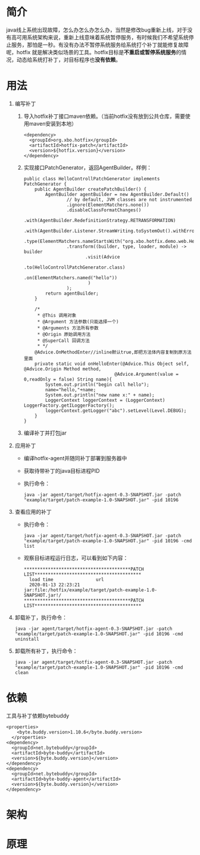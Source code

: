 # 简介
java线上系统出现故障，怎么办怎么办怎么办，当然是修改bug重新上线，对于没有高可用系统架构来说，重新上线意味着系统暂停服务，有时候我们不希望系统停止服务，那怕是一秒。有没有办法不暂停系统服务给系统打个补丁就能修复故障呢，hotfix 就是解决类似场景的工具。hotfix目标是**不重启或暂停系统服务**的情况，动态给系统打补丁，对目标程序也**没有依赖**。

# 用法

1. 编写补丁

   1. 导入hotfix补丁接口maven依赖。（当前hotfix没有放到公共仓库，需要使用maven安装到本地）

      ```
      <dependency>
        <groupId>org.xbo.hotfix</groupId>
        <artifactId>hotfix-patch</artifactId>
        <version>${hotfix.version}</version>
      </dependency>
      ```

   2. 实现接口PatchGenerator，返回AgentBuilder。样例：

      ```
      public class HelloControllPatchGenerator implements PatchGenerator {
          public AgentBuilder createPatchBuilder() {
              AgentBuilder agentBuilder = new AgentBuilder.Default()
                      // by default, JVM classes are not instrumented
                      .ignore(ElementMatchers.none())
                      .disableClassFormatChanges()
                      .with(AgentBuilder.RedefinitionStrategy.RETRANSFORMATION)
                      .with(AgentBuilder.Listener.StreamWriting.toSystemOut().withErrorsOnly())
                      .type(ElementMatchers.nameStartsWith("org.xbo.hotfix.demo.web.HelloControll"))
                      .transform((builder, type, loader, module) -> builder
                             .visit(Advice
                                      .to(HelloControllPatchGenerator.class)
                                      .on(ElementMatchers.named("hello"))
                              )
                      );
              return agentBuilder;
          }
      
          /*
           * @This 调用对象
           * @Argument 方法参数(只能选择一个)
           * @Arguments 方法所有参数
           * @Origin 原始调用方法
           * @SuperCall 回调方法
           * */
          @Advice.OnMethodEnter//inline默认true,即把方法体内容复制到原方法里面
          private static void onHelloEnter(@Advice.This Object self, @Advice.Origin Method method,
                                        @Advice.Argument(value = 0,readOnly = false) String name){
              System.out.println("begin call hello");
              name="hello,"+name;
              System.out.println("new name x:" + name);
              LoggerContext loggerContext = (LoggerContext) LoggerFactory.getILoggerFactory();
              loggerContext.getLogger("abc").setLevel(Level.DEBUG);
          }
      }
      ```

   3. 编译补丁并打包jar

2. 应用补丁

   - 编译hotfix-agent并随同补丁部署到服务器中

   - 获取待带补丁的java目标进程PID

   - 执行命令：

     ```
     java -jar agent/target/hotfix-agent-0.3-SNAPSHOT.jar -patch "example/target/patch-example-1.0-SNAPSHOT.jar" -pid 10196
     ```

3. 查看应用的补丁

   - 执行命令：

     ```
     java -jar agent/target/hotfix-agent-0.3-SNAPSHOT.jar -patch "example/target/patch-example-1.0-SNAPSHOT.jar" -pid 10196 -cmd list
     ```

   - 观察目标进程运行日志，可以看到如下内容：

     ```
     ****************************************PATCH LIST****************************************
       load time  				url
       2020-01-13 22:23:21  		jar:file:/hotfix/example/target/patch-example-1.0-SNAPSHOT.jar!/
     ****************************************PATCH LIST****************************************
     ```

4. 卸载补丁，执行命令：

   ```
   java -jar agent/target/hotfix-agent-0.3-SNAPSHOT.jar -patch "example/target/patch-example-1.0-SNAPSHOT.jar" -pid 10196 -cmd uninstall
   ```

5. 卸载所有补丁，执行命令：

   ```
   java -jar agent/target/hotfix-agent-0.3-SNAPSHOT.jar -patch "example/target/patch-example-1.0-SNAPSHOT.jar" -pid 10196 -cmd clean
   ```

# 依赖

工具与补丁依赖bytebuddy

```
<properties>
    <byte.buddy.version>1.10.6</byte.buddy.version>
  </properties>
<dependency>
  <groupId>net.bytebuddy</groupId>
  <artifactId>byte-buddy</artifactId>
  <version>${byte.buddy.version}</version>
</dependency>
<dependency>
  <groupId>net.bytebuddy</groupId>
  <artifactId>byte-buddy-agent</artifactId>
  <version>${byte.buddy.version}</version>
</dependency>
```

# 架构



# 原理


